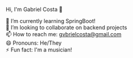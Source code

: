 Hi, I'm Gabriel Costa 👋 <br />

🌱 I’m currently learning SpringBoot! <br />
👯 I’m looking to collaborate on backend projects <br />
📫 How to reach me: gvbrielcosta@gmail.com <br />
😄 Pronouns: He/They <br />
⚡ Fun fact: I'm a musician!  <br />
